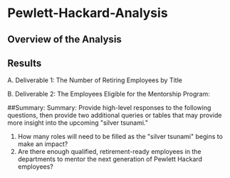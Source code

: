 # Pewlett-Hackard-Analysis
## Overview of the Analysis
## Results

A.  Deliverable 1:  The Number of Retiring Employees by Title






B.  Deliverable 2:  The Employees Eligible for the Mentorship Program:


##Summary:
Summary: Provide high-level responses to the following questions, then provide two additional queries or tables that may provide more insight into the upcoming "silver tsunami."
1. How many roles will need to be filled as the "silver tsunami" begins to make an impact?
2.  Are there enough qualified, retirement-ready employees in the departments to mentor the next generation of Pewlett Hackard employees?
